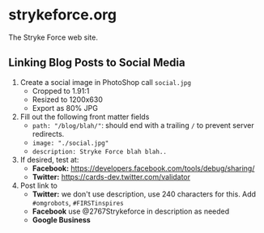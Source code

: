 # strykeforce.org
The Stryke Force web site.

## Linking Blog Posts to Social Media

1. Create a social image in PhotoShop call `social.jpg`
    - Cropped to 1.91:1
    - Resized to 1200x630
    - Export as 80% JPG
2. Fill out the following front matter fields
    - `path: "/blog/blah/"`: should end with a trailing `/` to prevent server redirects. 
    - `image: "./social.jpg"`
    - `description: Stryke Force blah blah..`
3. If desired, test at:
    - **Facebook:** https://developers.facebook.com/tools/debug/sharing/
    - **Twitter:** https://cards-dev.twitter.com/validator
4. Post link to
    - **Twitter:** we don't use description, use 240 characters for this. Add `#omgrobots`, `#FIRSTinspires`
    - **Facebook** use @2767Strykeforce in description as needed
    - **Google Business**